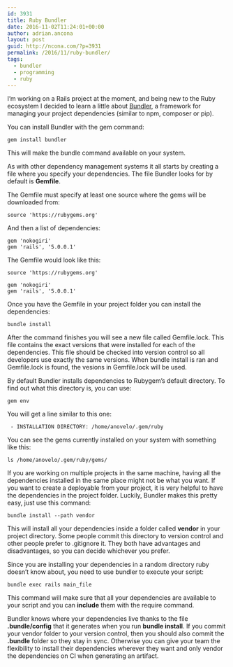 ```yaml
---
id: 3931
title: Ruby Bundler
date: 2016-11-02T11:24:01+00:00
author: adrian.ancona
layout: post
guid: http://ncona.com/?p=3931
permalink: /2016/11/ruby-bundler/
tags:
  - bundler
  - programming
  - ruby
---
```

I&#8217;m working on a Rails project at the moment, and being new to the Ruby ecosystem I decided to learn a little about [Bundler](http://bundler.io/), a framework for managing your project dependencies (similar to npm, composer or pip).

You can install Bundler with the gem command:

```
gem install bundler
```

This will make the bundle command available on your system.

As with other dependency management systems it all starts by creating a file where you specify your dependencies. The file Bundler looks for by default is **Gemfile**.

The Gemfile must specify at least one source where the gems will be downloaded from:

```
source 'https://rubygems.org'
```

<!--more-->

And then a list of dependencies:

```
gem 'nokogiri'
gem 'rails', '5.0.0.1'
```

The Gemfile would look like this:

```
source 'https://rubygems.org'

gem 'nokogiri'
gem 'rails', '5.0.0.1'
```

Once you have the Gemfile in your project folder you can install the dependencies:

```
bundle install
```

After the command finishes you will see a new file called Gemfile.lock. This file contains the exact versions that were installed for each of the dependencies. This file should be checked into version control so all developers use exactly the same versions. When bundle install is ran and Gemfile.lock is found, the vesions in Gemfile.lock will be used.

By default Bundler installs dependencies to Rubygem&#8217;s default directory. To find out what this directory is, you can use:

```
gem env
```

You will get a line similar to this one:

```
 - INSTALLATION DIRECTORY: /home/anovelo/.gem/ruby
```

You can see the gems currently installed on your system with something like this:

```
ls /home/anovelo/.gem/ruby/gems/
```

If you are working on multiple projects in the same machine, having all the dependencies installed in the same place might not be what you want. If you want to create a deployable from your project, it is very helpful to have the dependencies in the project folder. Luckily, Bundler makes this pretty easy, just use this command:

```
bundle install --path vendor
```

This will install all your dependencies inside a folder called **vendor** in your project directory. Some people commit this directory to version control and other people prefer to .gitignore it. They both have advantages and disadvantages, so you can decide whichever you prefer.

Since you are installing your dependencies in a random directory ruby doesn&#8217;t know about, you need to use bundler to execute your script:

```
bundle exec rails main_file
```

This command will make sure that all your dependencies are available to your script and you can **include** them with the require command.

Bundler knows where your dependencies live thanks to the file **.bundle/config** that it generates when you run **bundle install**. If you commit your vendor folder to your version control, then you should also commit the **.bundle** folder so they stay in sync. Otherwise you can give your team the flexibility to install their dependencies wherever they want and only vendor the dependencies on CI when generating an artifact.
